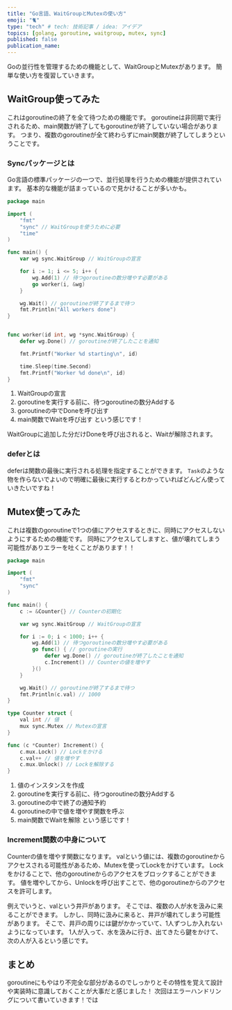 ```yaml
---
title: "Go言語、WaitGroupとMutexの使い方"
emoji: "🐈"
type: "tech" # tech: 技術記事 / idea: アイデア
topics: [golang, goroutine, waitgroup, mutex, sync]
published: false
publication_name: 
---
```

Goの並行性を管理するための機能として、WaitGroupとMutexがあります。
簡単な使い方を復習していきます。

## WaitGroup使ってみた
これはgoroutineの終了を全て待つための機能です。
goroutineは非同期で実行されるため、main関数が終了してもgoroutineが終了していない場合があります。
つまり、複数のgoroutineが全て終わらずにmain関数が終了してしまうということです。
### Syncパッケージとは
Go言語の標準パッケージの一つで、並行処理を行うための機能が提供されています。
基本的な機能が詰まっているので見かけることが多いかも。
```go
package main

import (
	"fmt"
	"sync" // WaitGroupを使うために必要
	"time"
)

func main() {
	var wg sync.WaitGroup // WaitGroupの宣言

	for i := 1; i <= 5; i++ {
		wg.Add(1) // 待つgoroutineの数分増やす必要がある
		go worker(i, &wg)
	}

	wg.Wait() // goroutineが終了するまで待つ
	fmt.Println("All workers done")
}


func worker(id int, wg *sync.WaitGroup) {
	defer wg.Done() // goroutineが終了したことを通知

	fmt.Printf("Worker %d starting\n", id)

	time.Sleep(time.Second)
	fmt.Printf("Worker %d done\n", id)
}
```
1. WaitGroupの宣言
2. goroutineを実行する前に、待つgoroutineの数分Addする
3. goroutineの中でDoneを呼び出す
4. main関数でWaitを呼び出す
という感じです！

WaitGroupに追加した分だけDoneを呼び出されると、Waitが解除されます。

### deferとは
deferは関数の最後に実行される処理を指定することができます。
``Task``のような物を作らないでよいので明確に最後に実行するとわかっていればどんどん使っていきたいですね！

## Mutex使ってみた
これは複数のgoroutineで1つの値にアクセスするときに、同時にアクセスしないようにするための機能です。
同時にアクセスしてしますと、値が壊れてしまう可能性がありエラーを吐くことがあります！！

```go
package main

import (
	"fmt"
	"sync"
)

func main() {
	c := &Counter{} // Counterの初期化

	var wg sync.WaitGroup // WaitGroupの宣言

	for i := 0; i < 1000; i++ {
		wg.Add(1) // 待つgoroutineの数分増やす必要がある
		go func() { // goroutineの実行
			defer wg.Done() // goroutineが終了したことを通知
			c.Increment() // Counterの値を増やす
		}()
	}

	wg.Wait() // goroutineが終了するまで待つ
	fmt.Println(c.val) // 1000
}

type Counter struct {
	val int // 値
	mux sync.Mutex // Mutexの宣言
}

func (c *Counter) Increment() {
	c.mux.Lock() // Lockをかける
	c.val++ // 値を増やす
	c.mux.Unlock() // Lockを解除する
}
```
1. 値のインスタンスを作成
2. goroutineを実行する前に、待つgoroutineの数分Addする
3. goroutineの中で終了の通知予約
4. goroutineの中で値を増やす関数を呼ぶ
5. main関数でWaitを解除
という感じです！

### Increment関数の中身について
Counterの値を増やす関数になります。
valという値には、複数のgoroutineからアクセスされる可能性があるため、Mutexを使ってLockをかけています。
Lockをかけることで、他のgoroutineからのアクセスをブロックすることができます。
値を増やしてから、Unlockを呼び出すことで、他のgoroutineからのアクセスを許可します。

例えでいうと、valという井戸があります。
そこでは、複数の人が水を汲みに来ることができます。
しかし、同時に汲みに来ると、井戸が壊れてしまう可能性があります。
そこで、井戸の周りには鍵がかかっていて、1人ずつしか入れないようになっています。
1人が入って、水を汲みに行き、出てきたら鍵をかけて、次の人が入るという感じです。

## まとめ
goroutineにもやはり不完全な部分があるのでしっかりとその特性を覚えて設計や実装時に意識しておくことが大事だと感じました！
次回はエラーハンドリングについて書いていきます！では
